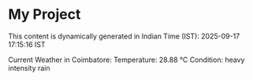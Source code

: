 # My Project

This content is dynamically generated in Indian Time (IST): 2025-09-17 17:15:16 IST


Current Weather in Coimbatore:
Temperature: 28.88 °C
Condition: heavy intensity rain
